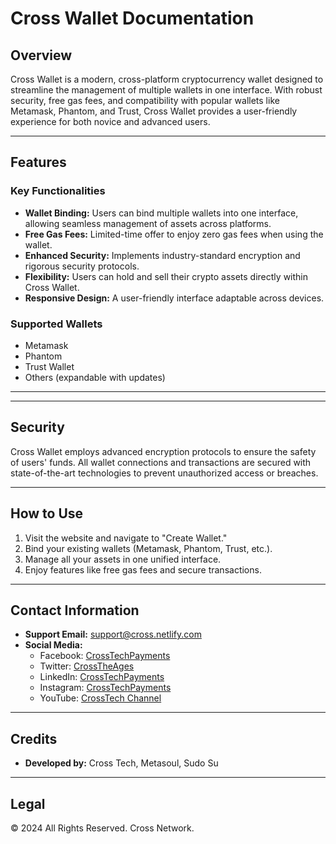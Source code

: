 # Cross Wallet Documentation

## Overview
Cross Wallet is a modern, cross-platform cryptocurrency wallet designed to streamline the management of multiple wallets in one interface. With robust security, free gas fees, and compatibility with popular wallets like Metamask, Phantom, and Trust, Cross Wallet provides a user-friendly experience for both novice and advanced users.

---

## Features

### Key Functionalities
- **Wallet Binding:** Users can bind multiple wallets into one interface, allowing seamless management of assets across platforms.
- **Free Gas Fees:** Limited-time offer to enjoy zero gas fees when using the wallet.
- **Enhanced Security:** Implements industry-standard encryption and rigorous security protocols.
- **Flexibility:** Users can hold and sell their crypto assets directly within Cross Wallet.
- **Responsive Design:** A user-friendly interface adaptable across devices.

### Supported Wallets
- Metamask
- Phantom
- Trust Wallet
- Others (expandable with updates)

---


---

## Security
Cross Wallet employs advanced encryption protocols to ensure the safety of users' funds. All wallet connections and transactions are secured with state-of-the-art technologies to prevent unauthorized access or breaches.

---

## How to Use
1. Visit the website and navigate to "Create Wallet."
2. Bind your existing wallets (Metamask, Phantom, Trust, etc.).
3. Manage all your assets in one unified interface.
4. Enjoy features like free gas fees and secure transactions.

---

## Contact Information
- **Support Email:** support@cross.netlify.com
- **Social Media:**
  - Facebook: [CrossTechPayments](https://www.facebook.com/crosstechpayments)
  - Twitter: [CrossTheAges](https://x.com/CrossTheAges)
  - LinkedIn: [CrossTechPayments](https://www.linkedin.com/company/crosstechpayments)
  - Instagram: [CrossTechPayments](https://www.instagram.com/crosstechpayments)
  - YouTube: [CrossTech Channel](https://www.youtube.com/user/hcimtc)

---

## Credits
- **Developed by:** Cross Tech, Metasoul, Sudo Su


---

## Legal
© 2024 All Rights Reserved. Cross Network.

